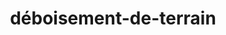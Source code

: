---
title: "déboisement-de-terrain"
layout: "déboisement-de-terrain"
type: "déboisement-de-terrain"
---